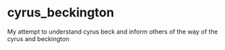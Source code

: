 # cyrus_beckington
My attempt to understand cyrus beck and inform others of the way of the cyrus and beckington
